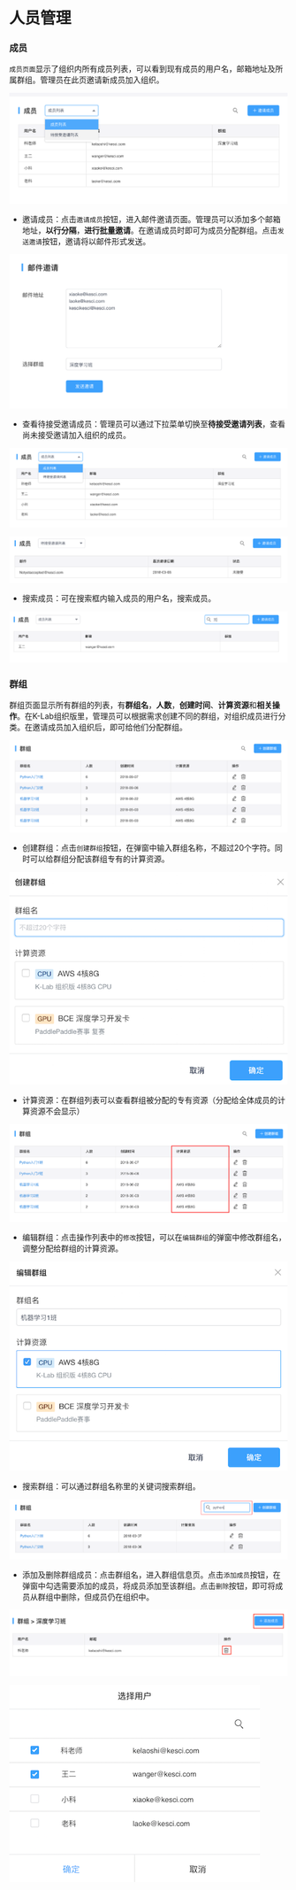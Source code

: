# 人员管理
### 成员

`成员页面`显示了组织内所有成员列表，可以看到现有成员的用户名，邮箱地址及所属群组。管理员在此页邀请新成员加入组织。

![image description](/image/成员.png)

* 邀请成员：点击`邀请成员`按钮，进入邮件邀请页面。管理员可以添加多个邮箱地址，**以行分隔**，**进行批量邀请**。在邀请成员时即可为成员分配群组。点击`发送邀请`按钮，邀请将以邮件形式发送。

![image description](/image/邮件邀请.png)

* 查看待接受邀请成员：管理员可以通过下拉菜单切换至**待接受邀请列表**，查看尚未接受邀请加入组织的成员。

![image description](/image/成员-切换列表.png)

![image description](/image/待接受邀请成员.png)

* 搜索成员：可在搜索框内输入成员的用户名，搜索成员。

![image description](/image/成员搜索.png)

### 群组

群组页面显示所有群组的列表，有**群组名**，**人数**，**创建时间**、**计算资源**和**相关操作**。在K-Lab组织版里，管理员可以根据需求创建不同的群组，对组织成员进行分类。在邀请成员加入组织后，即可给他们分配群组。

![image description](/image/群组信息.png)

* 创建群组：点击`创建群组`按钮，在弹窗中输入群组名称，不超过20个字符。同时可以给群组分配该群组专有的计算资源。

![image description](/image/群组创建.png)

* 计算资源：在群组列表可以查看群组被分配的专有资源（分配给全体成员的计算资源不会显示）

![image description](/image/群组计算资源.png)

* 编辑群组：点击操作列表中的`修改`按钮，可以在`编辑群组`的弹窗中修改群组名，调整分配给群组的计算资源。

![image description](/image/编辑群组资源.png)

* 搜索群组：可以通过群组名称里的关键词搜索群组。

![image description](/image/搜索群组.png)

* 添加及删除群组成员：点击群组名，进入群组信息页。点击`添加成员`按钮，在弹窗中勾选需要添加的成员，将成员添加至该群组。点击`删除`按钮，即可将成员从群组中删除，但成员仍在组织中。

![image description](/image/群组-删除成员.png)

![image description](/image/群组-添加成员.png)
